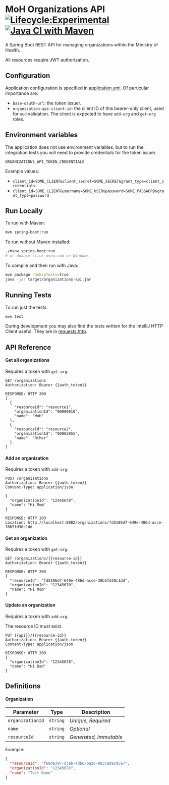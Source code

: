 # MoH Organizations API [![Lifecycle:Experimental](https://img.shields.io/badge/Lifecycle-Experimental-339999)](https://github.com/bcgov/repomountie/blob/master/doc/lifecycle-badges.md) [![Java CI with Maven](https://github.com/sharpedavid/organizations-api/actions/workflows/maven.yml/badge.svg)](https://github.com/sharpedavid/organizations-api/actions/workflows/maven.yml)

A Spring Boot REST API for managing organizations within the Ministry of Health.

All resources require JWT authorization.

## Configuration

Application configuration is specified in [application.yml](src/main/resources/application.yml). Of particular importance are:

* `base-oauth-url`: the token issuer.
* `organization-api-client-id`: the client ID of this bearer-only client, used for `aud` validation. The client is
  expected to have `add-org` and `get-org` roles.

## Environment variables

The application does not use environment variables, but to run the integration tests you will need to provide
credentials for the token issuer.

`ORGANIZATIONS_API_TOKEN_CREDENTIALS`

Example values:

* `client_id=SOME_CLIENT&client_secret=SOME_SECRET&grant_type=client_credentials`
* `client_id=SOME_CLIENT&username=SOME_USER&password=SOME_PASSWORD&grant_type=password`

## Run Locally

To run with Maven:

```bash
mvn spring-boot:run
```

To run without Maven installed:

```bash
./mvnw spring-boot:run
# or double-click mvnw.cmd on Windows
```

To compile and then run with Java:

```bash
mvn package -DskipTests=true
java -jar target/organizations-api.jar
```

## Running Tests

To run just the tests:

```bash
mvn test
```

During development you may also find the tests written for the IntelliJ HTTP Client useful. They are in [requests.http](requests.http).

## API Reference

#### Get all organizations

Requires a token with `get-org`.

```http
GET /organizations
Authorization: Bearer {{auth_token}}

RESPONSE: HTTP 200
[
  {
    "resourceId": "resource1",
    "organizationId": "00000010",
    "name": "MoH"
  },
  {
    "resourceId": "resource2",
    "organizationId": "00002855",
    "name": "Other"
  }
]
```

#### Add an organization

Requires a token with `add-org`.

```http
POST /organizations
Authorization: Bearer {{auth_token}}
Content-Type: application/json

{
  "organizationId": "12345678",
  "name": "Hi Mom"
}

RESPONSE: HTTP 200
Location: http://localhost:8082/organizations/fd5186d7-649e-486d-acce-38b5fd30c1dd
```

#### Get an organization

Requires a token with `get-org`.

```http
GET /organizations/{{resource-id}}
Authorization: Bearer {{auth_token}}

RESPONSE: HTTP 200
{
  "resourceId": "fd5186d7-649e-486d-acce-38b5fd30c1dd",
  "organizationId": "12345670",
  "name": "Hi Mom"
}
```

#### Update an organization

Requires a token with `add-org`.

The resource ID must exist.

```http
PUT {{api}}/{{resource-id}}
Authorization: Bearer {{auth_token}}
Content-Type: application/json

RESPONSE: HTTP 200
{
  "organizationId": "12345678",
  "name": "Hi Dad"
}
```

## Definitions

#### Organization

| Parameter        | Type     | Description            |
| ---------------- | -------- | ---------------------- |
| `organizationId` | `string` | _Unique, Required_     |
| `name`           | `string` | _Optional_             |
| `resourceId`     | `string` | _Generated, Immutable_ |

Example:

```json
{
  "resourceId": "f69de397-d3eb-4db6-be26-083ca89c05e7",
  "organizationId": "12345678",
  "name": "Test Name"
}
```
